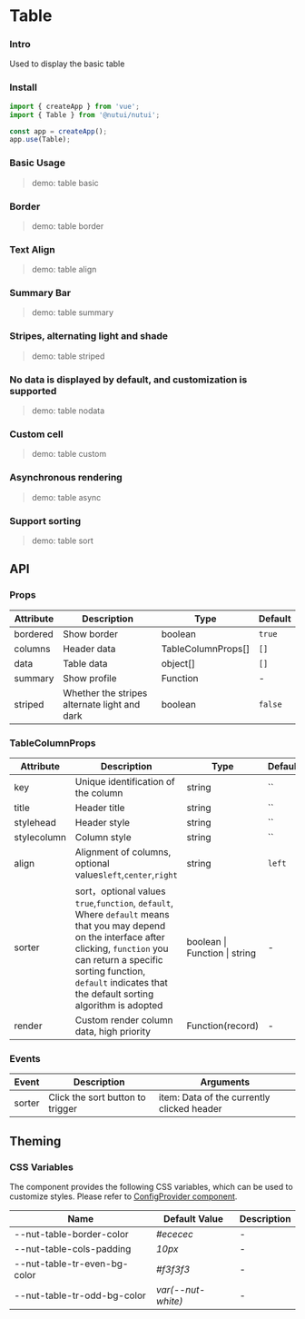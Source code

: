 # Table

### Intro

Used to display the basic table

### Install

```js
import { createApp } from 'vue';
import { Table } from '@nutui/nutui';

const app = createApp();
app.use(Table);
```

### Basic Usage

> demo: table basic

### Border

> demo: table border

### Text Align

> demo: table align

### Summary Bar

> demo: table summary

### Stripes, alternating light and shade

> demo: table striped

### No data is displayed by default, and customization is supported

> demo: table nodata

### Custom cell

> demo: table custom

### Asynchronous rendering

> demo: table async

### Support sorting

> demo: table sort

## API

### Props

| Attribute | Description | Type | Default |
| --- | --- | --- | --- |
| bordered | Show border | boolean | `true` |
| columns | Header data | TableColumnProps[] | `[]` |
| data | Table data | object[] | `[]` |
| summary | Show profile | Function | - |
| striped | Whether the stripes alternate light and dark | boolean | `false` |

### TableColumnProps

| Attribute | Description | Type | Default |
| --- | --- | --- | --- |
| key | Unique identification of the column | string | `` |
| title | Header title | string | `` |
| stylehead | Header style | string | `` |
| stylecolumn | Column style | string | `` |
| align | Alignment of columns, optional values`left`,`center`,`right` | string | `left` |
| sorter | sort，optional values `true`,`function`, `default`, Where `default` means that you may depend on the interface after clicking, `function` you can return a specific sorting function, `default` indicates that the default sorting algorithm is adopted | boolean \| Function \| string | - |
| render | Custom render column data, high priority | Function(record) | - |

### Events

| Event | Description | Arguments |
| --- | --- | --- |
| sorter | Click the sort button to trigger | item: Data of the currently clicked header |

## Theming

### CSS Variables

The component provides the following CSS variables, which can be used to customize styles. Please refer to [ConfigProvider component](#/en-US/component/configprovider).

| Name | Default Value | Description |
| --- | --- | --- |
| --nut-table-border-color | _#ececec_ | - |
| --nut-table-cols-padding | _10px_ | - |
| --nut-table-tr-even-bg-color | _#f3f3f3_ | - |
| --nut-table-tr-odd-bg-color | _var(--nut-white)_ | - |
